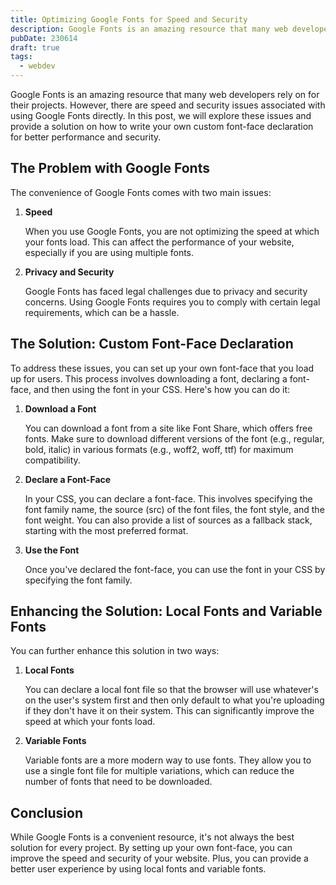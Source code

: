 ```yaml
---
title: Optimizing Google Fonts for Speed and Security
description: Google Fonts is an amazing resource that many web developers rely on for their projects
pubDate: 230614
draft: true
tags:
  - webdev
---
```


Google Fonts is an amazing resource that many web developers rely on for their projects. However, there are speed and security issues associated with using Google Fonts directly. In this post, we will explore these issues and provide a solution on how to write your own custom font-face declaration for better performance and security.

## The Problem with Google Fonts
The convenience of Google Fonts comes with two main issues:

1. **Speed**

    When you use Google Fonts, you are not optimizing the speed at which your fonts load. This can affect the performance of your website, especially if you are using multiple fonts.

2. **Privacy and Security**

    Google Fonts has faced legal challenges due to privacy and security concerns. Using Google Fonts requires you to comply with certain legal requirements, which can be a hassle.

## The Solution: Custom Font-Face Declaration
To address these issues, you can set up your own font-face that you load up for users. This process involves downloading a font, declaring a font-face, and then using the font in your CSS. Here's how you can do it:

1. **Download a Font**

    You can download a font from a site like Font Share, which offers free fonts. Make sure to download different versions of the font (e.g., regular, bold, italic) in various formats (e.g., woff2, woff, ttf) for maximum compatibility.

2. **Declare a Font-Face**
  
    In your CSS, you can declare a font-face. This involves specifying the font family name, the source (src) of the font files, the font style, and the font weight. You can also provide a list of sources as a fallback stack, starting with the most preferred format.

3. **Use the Font**
  
    Once you've declared the font-face, you can use the font in your CSS by specifying the font family.

## Enhancing the Solution: Local Fonts and Variable Fonts
You can further enhance this solution in two ways:

1. **Local Fonts**

    You can declare a local font file so that the browser will use whatever's on the user's system first and then only default to what you're uploading if they don't have it on their system. This can significantly improve the speed at which your fonts load.

2. **Variable Fonts**

    Variable fonts are a more modern way to use fonts. They allow you to use a single font file for multiple variations, which can reduce the number of fonts that need to be downloaded.

## Conclusion

While Google Fonts is a convenient resource, it's not always the best solution for every project. By setting up your own font-face, you can improve the speed and security of your website. Plus, you can provide a better user experience by using local fonts and variable fonts.